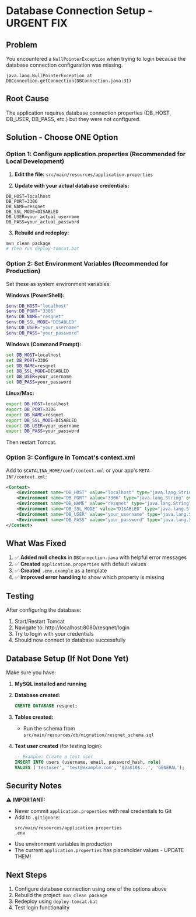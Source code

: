 # Database Connection Setup - URGENT FIX

## Problem

You encountered a `NullPointerException` when trying to login because the database connection configuration was missing.

```
java.lang.NullPointerException at DBConnection.getConnection(DBConnection.java:31)
```

## Root Cause

The application requires database connection properties (DB_HOST, DB_USER, DB_PASS, etc.) but they were not configured.

## Solution - Choose ONE Option

### Option 1: Configure application.properties (Recommended for Local Development)

1. **Edit the file:** `src/main/resources/application.properties`

2. **Update with your actual database credentials:**

```properties
DB_HOST=localhost
DB_PORT=3306
DB_NAME=resqnet
DB_SSL_MODE=DISABLED
DB_USER=your_actual_username
DB_PASS=your_actual_password
```

3. **Rebuild and redeploy:**
```bash
mvn clean package
# Then run deploy-tomcat.bat
```

### Option 2: Set Environment Variables (Recommended for Production)

Set these as system environment variables:

**Windows (PowerShell):**
```powershell
$env:DB_HOST="localhost"
$env:DB_PORT="3306"
$env:DB_NAME="resqnet"
$env:DB_SSL_MODE="DISABLED"
$env:DB_USER="your_username"
$env:DB_PASS="your_password"
```

**Windows (Command Prompt):**
```cmd
set DB_HOST=localhost
set DB_PORT=3306
set DB_NAME=resqnet
set DB_SSL_MODE=DISABLED
set DB_USER=your_username
set DB_PASS=your_password
```

**Linux/Mac:**
```bash
export DB_HOST=localhost
export DB_PORT=3306
export DB_NAME=resqnet
export DB_SSL_MODE=DISABLED
export DB_USER=your_username
export DB_PASS=your_password
```

Then restart Tomcat.

### Option 3: Configure in Tomcat's context.xml

Add to `$CATALINA_HOME/conf/context.xml` or your app's `META-INF/context.xml`:

```xml
<Context>
    <Environment name="DB_HOST" value="localhost" type="java.lang.String" override="false"/>
    <Environment name="DB_PORT" value="3306" type="java.lang.String" override="false"/>
    <Environment name="DB_NAME" value="resqnet" type="java.lang.String" override="false"/>
    <Environment name="DB_SSL_MODE" value="DISABLED" type="java.lang.String" override="false"/>
    <Environment name="DB_USER" value="your_username" type="java.lang.String" override="false"/>
    <Environment name="DB_PASS" value="your_password" type="java.lang.String" override="false"/>
</Context>
```

## What Was Fixed

1. ✅ **Added null checks** in `DBConnection.java` with helpful error messages
2. ✅ **Created** `application.properties` with default values
3. ✅ **Created** `.env.example` as a template
4. ✅ **Improved error handling** to show which property is missing

## Testing

After configuring the database:

1. Start/Restart Tomcat
2. Navigate to: http://localhost:8080/resqnet/login
3. Try to login with your credentials
4. Should now connect to database successfully

## Database Setup (If Not Done Yet)

Make sure you have:

1. **MySQL installed and running**
2. **Database created:**
   ```sql
   CREATE DATABASE resqnet;
   ```

3. **Tables created:**
   - Run the schema from `src/main/resources/db/migration/resqnet_schema.sql`

4. **Test user created** (for testing login):
   ```sql
   -- Example: Create a test user
   INSERT INTO users (username, email, password_hash, role) 
   VALUES ('testuser', 'test@example.com', '$2a$10$...', 'GENERAL');
   ```

## Security Notes

⚠️ **IMPORTANT:**
- Never commit `application.properties` with real credentials to Git
- Add to `.gitignore`:
  ```
  src/main/resources/application.properties
  .env
  ```
- Use environment variables in production
- The current `application.properties` has placeholder values - UPDATE THEM!

## Next Steps

1. Configure database connection using one of the options above
2. Rebuild the project: `mvn clean package`
3. Redeploy using `deploy-tomcat.bat`
4. Test login functionality
